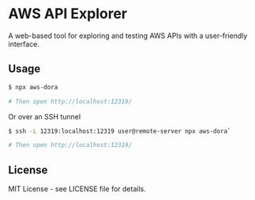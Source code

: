 # AWS API Explorer

A web-based tool for exploring and testing AWS APIs with a user-friendly interface.

## Usage

```sh
$ npx aws-dora

# Then open http://localhost:12319/
```

Or over an SSH tunnel

```sh
$ ssh -L 12319:localhost:12319 user@remote-server npx aws-dora`

# Then open http://localhost:12319/
```
## License

MIT License - see LICENSE file for details.
